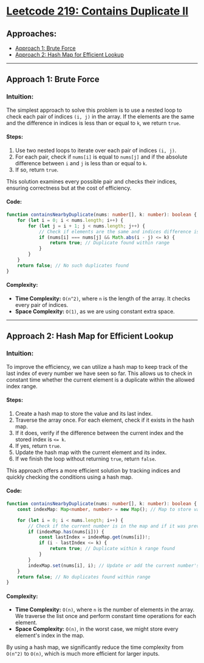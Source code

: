 # [Leetcode 219: Contains Duplicate II](https://leetcode.com/problems/contains-duplicate-ii/)

## Approaches:
- [Approach 1: Brute Force](#approach-1-brute-force)
- [Approach 2: Hash Map for Efficient Lookup](#approach-2-hash-map-for-efficient-lookup)

---

## Approach 1: Brute Force

### Intuition:
The simplest approach to solve this problem is to use a nested loop to check each pair of indices `(i, j)` in the array. If the elements are the same and the difference in indices is less than or equal to `k`, we return `true`.

#### Steps:
1. Use two nested loops to iterate over each pair of indices `(i, j)`.
2. For each pair, check if `nums[i]` is equal to `nums[j]` and if the absolute difference between `i` and `j` is less than or equal to `k`.
3. If so, return `true`.

This solution examines every possible pair and checks their indices, ensuring correctness but at the cost of efficiency.

#### Code:
```typescript
function containsNearbyDuplicate(nums: number[], k: number): boolean {
    for (let i = 0; i < nums.length; i++) {
        for (let j = i + 1; j < nums.length; j++) {
            // Check if elements are the same and indices difference is <= k
            if (nums[i] === nums[j] && Math.abs(i - j) <= k) {
                return true; // Duplicate found within range
            }
        }
    }
    return false; // No such duplicates found
}
```

#### Complexity:
- **Time Complexity:** `O(n^2)`, where `n` is the length of the array. It checks every pair of indices.
- **Space Complexity:** `O(1)`, as we are using constant extra space.

---

## Approach 2: Hash Map for Efficient Lookup

### Intuition:
To improve the efficiency, we can utilize a hash map to keep track of the last index of every number we have seen so far. This allows us to check in constant time whether the current element is a duplicate within the allowed index range.

#### Steps:
1. Create a hash map to store the value and its last index.
2. Traverse the array once. For each element, check if it exists in the hash map.
3. If it does, verify if the difference between the current index and the stored index is `<= k`.
4. If yes, return `true`.
5. Update the hash map with the current element and its index.
6. If we finish the loop without returning `true`, return `false`.

This approach offers a more efficient solution by tracking indices and quickly checking the conditions using a hash map.

#### Code:
```typescript
function containsNearbyDuplicate(nums: number[], k: number): boolean {
    const indexMap: Map<number, number> = new Map(); // Map to store value and last index

    for (let i = 0; i < nums.length; i++) {
        // Check if the current number is in the map and if it was previously within the range of k
        if (indexMap.has(nums[i])) {
            const lastIndex = indexMap.get(nums[i])!;
            if (i - lastIndex <= k) {
                return true; // Duplicate within k range found
            }
        }
        indexMap.set(nums[i], i); // Update or add the current number's index
    }
    return false; // No duplicates found within range
}
```

#### Complexity:
- **Time Complexity:** `O(n)`, where `n` is the number of elements in the array. We traverse the list once and perform constant time operations for each element.
- **Space Complexity:** `O(n)`, in the worst case, we might store every element's index in the map.

By using a hash map, we significantly reduce the time complexity from `O(n^2)` to `O(n)`, which is much more efficient for larger inputs.

